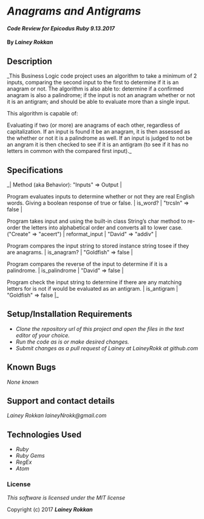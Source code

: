 # _Anagrams and Antigrams_

#### _Code Review for Epicodus Ruby 9.13.2017_

#### By _**Lainey Rokkan**_

## Description

_This Business Logic code project uses an algorithm to take a minimum of 2 inputs, comparing the second input to the first to determine if it is an anagram or not. The algorithm is also able to: determine if a confirmed anagram is also a palindrome; if the input is not an anagram whether or not it is an antigram; and should be able to evaluate more than a single input.

This algorithm is capable of:

Evaluating if two (or more) are anagrams of each other, regardless of capitalization.
If an input is found it be an anagram, it is then assessed as the whether or not it is a palindrome as well.
If an input is judged to not be an angram it is then checked to see if it is an antigram (to see if it has no letters in common with the compared first input)._

## Specifications
_| Method (aka Behavior): "Inputs" => Output |

Program evaluates inputs to determine whether or not they are real English words. Giving a boolean response of true or false.
  | is_word? | "trcsln" => false |

Program takes input and using the built-in class String’s char method to re-order the letters into alphabetical order and converts all to lower case. ("Create" => "aceert")
  | reformat_input | "David" => "addiv" |

Program compares the input string to stored instance string tosee if they are anagrams.
  | is_anagram? | "Goldfish" => false |

Program compares the reverse of the input to determine if it is a palindrome.
  | is_palindrome | "David" => false |

Program check the input string to determine if there are any matching letters for is not if would be evaluated as an antigram.
  | is_antigram | "Goldfish" => false |_

## Setup/Installation Requirements

* _Clone the repository url of this project and open the files in the text editor of your choice._
* _Run the code as is or make desired changes._
* _Submit changes as a pull request of Lainey at LaineyRokk at github.com_


## Known Bugs

_None known_

## Support and contact details

_Lainey Rokkan
laineyNrokk@gmail.com_

## Technologies Used

* _Ruby_
* _Ruby Gems_
* _RegEx_
* _Atom_

### License

*This software is licensed under the MIT license*

Copyright (c) 2017 **_Lainey Rokkan_**
